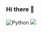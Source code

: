 ### Hi there 👋



<!--
**dasol11/dasol11** is a ✨ _special_ ✨ repository because its `README.md` (this file) appears on your GitHub profile.

Here are some ideas to get you started:

- 🔭 I’m currently working on ...
- 🌱 I’m currently learning ...
- 👯 I’m looking to collaborate on ...
- 🤔 I’m looking for help with ...
- 💬 Ask me about ...
- 📫 How to reach me: ...
- 😄 Pronouns: ...
- ⚡ Fun fact: ...
-->




<img alt="Python" src ="https://img.shields.io/badge/pthon-3776AB.svg?&style=for-the-badge&logo=Python&logoColor=white"/>

<img src="https://img.shields.io/badge/dsd-3776AB?style=for-the-badge&logo=Python&logoColor=white">

